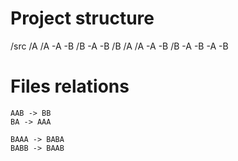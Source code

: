 # Project structure

/src
    /A
        /A
            -A
            -B
        /B
            -A
            -B
    /B
        /A
            /A
                -A
                -B
            /B
                -A
                -B
        -A
        -B

# Files relations

    AAB -> BB
    BA -> AAA

    BAAA -> BABA
    BABB -> BAAB

